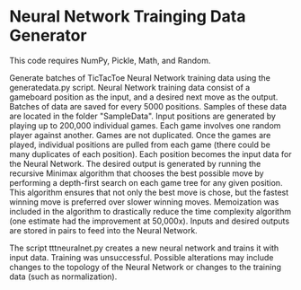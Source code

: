 # Neural Network Trainging Data Generator

This code requires NumPy, Pickle, Math, and Random.

Generate batches of TicTacToe Neural Network training data using the generatedata.py script. Neural Network training data consist of a gameboard position as the input, and a desired next move as the output. Batches of data are saved for every 5000 positions. Samples of these data are located in the folder "SampleData". Input positions are generated by playing up to 200,000 individual games. Each game involves one random player against another. Games are not duplicated. Once the games are played, individual positions are pulled from each game (there could be many duplicates of each position). Each position becomes the input data for the Neural Network. The desired output is generated by running the recursive Minimax algorithm that chooses the best possible move by performing a depth-first search on each game tree for any given position. This algorithm ensures that not only the best move is chose, but the fastest winning move is preferred over slower winning moves. Memoization was included in the algorithm to drastically reduce the time complexity algorithm (one estimate had the improvement at 50,000x). Inputs and desired outputs are stored in pairs to feed into the Neural Network.

The script tttneuralnet.py creates a new neural network and trains it with input data. Training was unsuccessful. Possible alterations may include changes to the topology of the Neural Network or changes to the training data (such as normalization). 
